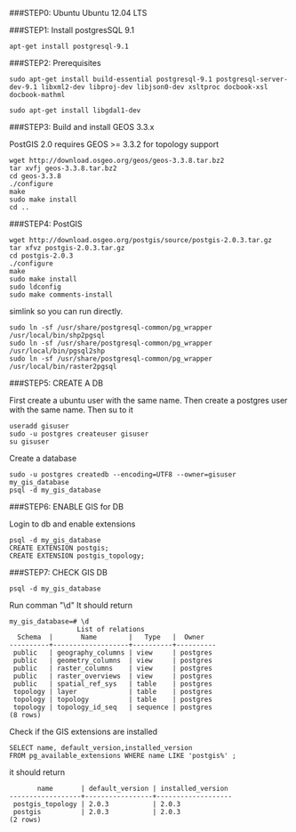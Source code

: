 ###STEP0: Ubuntu
Ubuntu 12.04 LTS

###STEP1: Install postgresSQL 9.1

```
apt-get install postgresql-9.1
```


###STEP2: Prerequisites


```
sudo apt-get install build-essential postgresql-9.1 postgresql-server-dev-9.1 libxml2-dev libproj-dev libjson0-dev xsltproc docbook-xsl docbook-mathml

sudo apt-get install libgdal1-dev
```

###STEP3: Build and install GEOS 3.3.x

PostGIS 2.0 requires GEOS >= 3.3.2 for topology support

```
wget http://download.osgeo.org/geos/geos-3.3.8.tar.bz2
tar xvfj geos-3.3.8.tar.bz2
cd geos-3.3.8
./configure
make
sudo make install
cd ..
```

###STEP4: PostGIS

```
wget http://download.osgeo.org/postgis/source/postgis-2.0.3.tar.gz
tar xfvz postgis-2.0.3.tar.gz
cd postgis-2.0.3
./configure
make
sudo make install
sudo ldconfig
sudo make comments-install
```

simlink so you can run directly.

```
sudo ln -sf /usr/share/postgresql-common/pg_wrapper /usr/local/bin/shp2pgsql
sudo ln -sf /usr/share/postgresql-common/pg_wrapper /usr/local/bin/pgsql2shp
sudo ln -sf /usr/share/postgresql-common/pg_wrapper /usr/local/bin/raster2pgsql
```

###STEP5: CREATE A DB

First create a ubuntu user with the same name. Then create a postgres user with the same name. Then su to it

```
useradd gisuser
sudo -u postgres createuser gisuser
su gisuser
```

Create a database

```
sudo -u postgres createdb --encoding=UTF8 --owner=gisuser my_gis_database
psql -d my_gis_database
```

###STEP6: ENABLE GIS for DB

Login to db and enable extensions


```
psql -d my_gis_database
CREATE EXTENSION postgis;
CREATE EXTENSION postgis_topology;
```


###STEP7: CHECK GIS  DB

```
psql -d my_gis_database 
```

Run comman "\d" It should return

```
my_gis_database=# \d
                 List of relations
  Schema  |       Name        |   Type   |  Owner   
----------+-------------------+----------+----------
 public   | geography_columns | view     | postgres
 public   | geometry_columns  | view     | postgres
 public   | raster_columns    | view     | postgres
 public   | raster_overviews  | view     | postgres
 public   | spatial_ref_sys   | table    | postgres
 topology | layer             | table    | postgres
 topology | topology          | table    | postgres
 topology | topology_id_seq   | sequence | postgres
(8 rows)
```

Check if the GIS extensions are installed

```
SELECT name, default_version,installed_version 
FROM pg_available_extensions WHERE name LIKE 'postgis%' ;
```

it should return


```
       name       | default_version | installed_version 
------------------+-----------------+-------------------
 postgis_topology | 2.0.3           | 2.0.3
 postgis          | 2.0.3           | 2.0.3
(2 rows)
```
